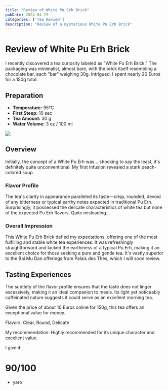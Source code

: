 ```yaml
---
title: "Review of White Pu Erh Brick"
pubDate: 2024-04-29
categories: ['Tea Review']
description: "Review of a mysterious White Pu Erh Brick"
---
```


# Review of White Pu Erh Brick

I recently discovered a tea curiosity labeled as "White Pu Erh Brick." The packaging was minimalist, almost bare, with the brick itself resembling a chocolate bar, each "bar" weighing 30g. Intrigued, I spent nearly 20 Euros for a 150g total.

## Preparation

- **Temperature:** 95°C
- **First Steep:** 10 sec
- **Tea Amount:** 30 g
- **Water Volume:** 3 oz / 100 ml

![](https://www.lerbs-hagedorn.de/images/product_images/popup_images/15409_600x600.jpg)

## Overview

Initially, the concept of a White Pu Erh was... shocking to say the least, it's definitely quite unconventional. My first infusion revealed a stark peach-colored soup.

### Flavor Profile

The tea's clarity in appearance paralleled its taste—crisp, rounded, devoid of any bitterness or typical earthy notes expected in traditional Pu Erh. Surprisingly, it possessed the delicate characteristics of white tea but none of the expected Pu Erh flavors. Quite misleading...

### Overall Impression

This White Pu Erh Brick defied my expectations, offering one of the most fulfilling and stable white tea experiences. It was refreshingly straightforward and lacked the earthiness of a typical Pu Erh, making it an excellent choice for those seeking a pure and gentle tea. It's vastly superior to the Bai Mu Dan offerings from Palais des Thés, which I will soon review.

## Tasting Experiences

The subtlety of the flavor profile ensures that the taste does not linger excessively, making it an ideal companion to meals. Its light yet noticeably caffeinated nature suggests it could serve as an excellent morning tea.

Given the price of about 10 Euros online for 150g, this tea offers an exceptional value for money.

Flavors: Clear, Round, Delicate

My recommendation: Highly recommended for its unique character and excellent value.

I give it:
# 90/100

- yaro